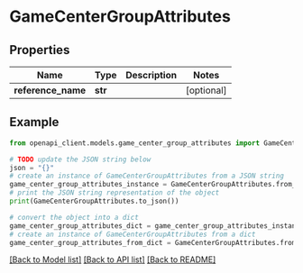 # GameCenterGroupAttributes


## Properties

Name | Type | Description | Notes
------------ | ------------- | ------------- | -------------
**reference_name** | **str** |  | [optional] 

## Example

```python
from openapi_client.models.game_center_group_attributes import GameCenterGroupAttributes

# TODO update the JSON string below
json = "{}"
# create an instance of GameCenterGroupAttributes from a JSON string
game_center_group_attributes_instance = GameCenterGroupAttributes.from_json(json)
# print the JSON string representation of the object
print(GameCenterGroupAttributes.to_json())

# convert the object into a dict
game_center_group_attributes_dict = game_center_group_attributes_instance.to_dict()
# create an instance of GameCenterGroupAttributes from a dict
game_center_group_attributes_from_dict = GameCenterGroupAttributes.from_dict(game_center_group_attributes_dict)
```
[[Back to Model list]](../README.md#documentation-for-models) [[Back to API list]](../README.md#documentation-for-api-endpoints) [[Back to README]](../README.md)


